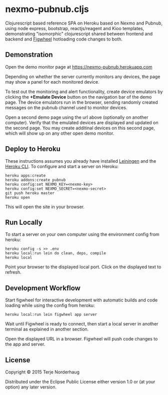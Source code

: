 # nexmo-pubnub.cljs

Clojurescript based reference SPA on Heroku based on Nexmo and Pubnub,
using node express, bootstrap, reactjs/reagent and Kioo templates,
demonstrating "isomorphic" clojurescript shared between frontend and backend
and [Figwheel](https://github.com/bhauman/lein-figwheel) hotloading code changes to both.

## Demonstration

Open the demo monitor page at https://nexmo-pubnub.herokuapp.com

Depending on whether the server currently monitors any devices,
the page may show a panel for each monitored device.

To test out the monitoring and alert functionality,
create device emulators by clicking the **+Emulate Device**
button on the navigation bar of the demo page.
The device emulators run in the browser,
sending randomly created messages on the pubnub channel
used to monitor devices.

Open a second demo page using the url above (optionally on another computer).
Verify that the emulated devices are displayed and updated on the second page.
You may create additinal devices on this second page, which will show up on
any other open demo monitor.

## Deploy to Heroku

These instructions assumes you already have installed [Leiningen](http://leiningen.org/) and the [Heroku CLI](https://devcenter.heroku.com/articles/heroku-command).
To configure and start a server on Heroku:

    heroku apps:create
    heroku addons:create pubnub
    heroku config:set NEXMO_KEY=<nexmo-key>
    heroku config:set NEXMO_SECRET=<nexmo-secret>
    git push heroku master
    heroku open

This will open the site in your browser.

## Run Locally

To start a server on your own computer using the environment config from heroku:

    heroku config -s >> .env
    heroku local:run lein do clean, deps, compile
    heroku local

Point your browser to the displayed local port.
Click on the displayed text to refresh.

## Development Workflow

Start figwheel for interactive development with automatic builds
and code loading while using the config from heroku:

    heroku local:run lein figwheel app server

Wait until Figwheel is ready to connect, then
start a local server in another terminal as explained in
another section.

Open the displayed URL in a browser.
Figwheel will push code changes to the app and server.

## License

Copyright © 2015 Terje Norderhaug

Distributed under the Eclipse Public License either version 1.0 or (at
your option) any later version.

